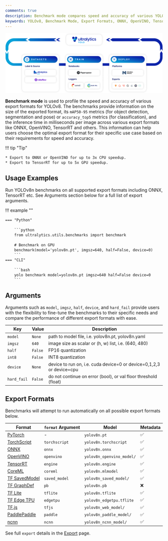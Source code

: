```yaml
---
comments: true
description: Benchmark mode compares speed and accuracy of various YOLOv8 export formats like ONNX or OpenVINO. Optimize formats for speed or accuracy.
keywords: YOLOv8, Benchmark Mode, Export Formats, ONNX, OpenVINO, TensorRT, Ultralytics Docs
---
```


<img width="1024" src="https://github.com/ultralytics/assets/raw/main/yolov8/banner-integrations.png">

**Benchmark mode** is used to profile the speed and accuracy of various export formats for YOLOv8. The benchmarks
provide information on the size of the exported format, its `mAP50-95` metrics (for object detection, segmentation and pose)
or `accuracy_top5` metrics (for classification), and the inference time in milliseconds per image across various export
formats like ONNX, OpenVINO, TensorRT and others. This information can help users choose the optimal export format for
their specific use case based on their requirements for speed and accuracy.

!!! tip "Tip"

    * Export to ONNX or OpenVINO for up to 3x CPU speedup.
    * Export to TensorRT for up to 5x GPU speedup.

## Usage Examples

Run YOLOv8n benchmarks on all supported export formats including ONNX, TensorRT etc. See Arguments section below for a
full list of export arguments.

!!! example ""

    === "Python"
    
        ```python
        from ultralytics.utils.benchmarks import benchmark
        
        # Benchmark on GPU
        benchmark(model='yolov8n.pt', imgsz=640, half=False, device=0)
        ```
    === "CLI"
    
        ```bash
        yolo benchmark model=yolov8n.pt imgsz=640 half=False device=0
        ```

## Arguments

Arguments such as `model`, `imgsz`, `half`, `device`, and `hard_fail` provide users with the flexibility to fine-tune
the benchmarks to their specific needs and compare the performance of different export formats with ease.

| Key         | Value   | Description                                                          |
|-------------|---------|----------------------------------------------------------------------|
| `model`     | `None`  | path to model file, i.e. yolov8n.pt, yolov8n.yaml                    |
| `imgsz`     | `640`   | image size as scalar or (h, w) list, i.e. (640, 480)                 |
| `half`      | `False` | FP16 quantization                                                    |
| `int8`      | `False` | INT8 quantization                                                    |
| `device`    | `None`  | device to run on, i.e. cuda device=0 or device=0,1,2,3 or device=cpu |
| `hard_fail` | `False` | do not continue on error (bool), or val floor threshold (float)      |

## Export Formats

Benchmarks will attempt to run automatically on all possible export formats below.

| Format                                                             | `format` Argument | Model                     | Metadata |
|--------------------------------------------------------------------|-------------------|---------------------------|----------|
| [PyTorch](https://pytorch.org/)                                    | -                 | `yolov8n.pt`              | ✅        |
| [TorchScript](https://pytorch.org/docs/stable/jit.html)            | `torchscript`     | `yolov8n.torchscript`     | ✅        |
| [ONNX](https://onnx.ai/)                                           | `onnx`            | `yolov8n.onnx`            | ✅        |
| [OpenVINO](https://docs.openvino.ai/latest/index.html)             | `openvino`        | `yolov8n_openvino_model/` | ✅        |
| [TensorRT](https://developer.nvidia.com/tensorrt)                  | `engine`          | `yolov8n.engine`          | ✅        |
| [CoreML](https://github.com/apple/coremltools)                     | `coreml`          | `yolov8n.mlmodel`         | ✅        |
| [TF SavedModel](https://www.tensorflow.org/guide/saved_model)      | `saved_model`     | `yolov8n_saved_model/`    | ✅        |
| [TF GraphDef](https://www.tensorflow.org/api_docs/python/tf/Graph) | `pb`              | `yolov8n.pb`              | ❌        |
| [TF Lite](https://www.tensorflow.org/lite)                         | `tflite`          | `yolov8n.tflite`          | ✅        |
| [TF Edge TPU](https://coral.ai/docs/edgetpu/models-intro/)         | `edgetpu`         | `yolov8n_edgetpu.tflite`  | ✅        |
| [TF.js](https://www.tensorflow.org/js)                             | `tfjs`            | `yolov8n_web_model/`      | ✅        |
| [PaddlePaddle](https://github.com/PaddlePaddle)                    | `paddle`          | `yolov8n_paddle_model/`   | ✅        |
| [ncnn](https://github.com/Tencent/ncnn)                            | `ncnn`            | `yolov8n_ncnn_model/`     | ✅        |

See full `export` details in the [Export](https://docs.ultralytics.com/modes/export/) page.
